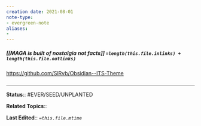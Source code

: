 ```yaml
---
creation date: 2021-08-01
note-type: 
- evergreen-note
aliases:
- 
---
```


##### [[MAGA is built of nostalgia not facts]] `=length(this.file.inlinks) + length(this.file.outlinks)`

https://github.com/SlRvb/Obsidian--ITS-Theme
### <hr class="footnote"/>

**Status**:: #EVER/SEED/UNPLANTED 

**Related Topics**:: 
	
**Last Edited**:: *`=this.file.mtime`*
